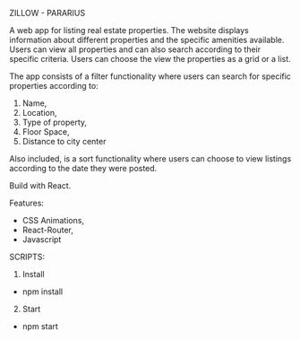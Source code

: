 ZILLOW - PARARIUS

A web app for listing real estate properties.
The website displays information about different properties and the specific amenities available. 
Users can view all properties and can also search according to their specific criteria.
Users can choose the view the properties as a grid or a list.

The app consists of a filter functionality where users can search for specific properties according to: 
1. Name,
2. Location,
3. Type of property,
4. Floor Space,
5. Distance to city center

Also included, is a sort functionality where users can choose to view listings according to the date they were posted.

Build with React.

Features:

- CSS Animations,
- React-Router,
- Javascript


SCRIPTS:

1. Install
 - npm install

2. Start
 - npm start
